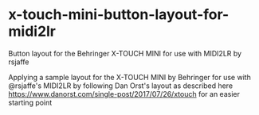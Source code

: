 # x-touch-mini-button-layout-for-midi2lr
Button layout for the Behringer X-TOUCH MINI for use with MIDI2LR by rsjaffe

Applying a sample layout for the X-TOUCH MINI by Behringer for use with @rsjaffe's MIDI2LR by following Dan Orst's layout as described here https://www.danorst.com/single-post/2017/07/26/xtouch for an easier starting point
